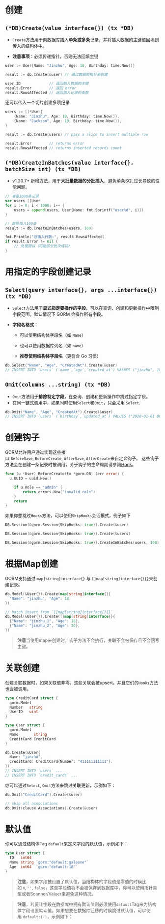 # 创建

##  `(*DB)Create(value interface{}) (tx *DB)`

- `Create`方法用于向数据库插入​**​单条或多条​**​记录，并将插入数据的主键值回填到传入的结构体中。

- **注意事项**：必须传递指针，否则无法回填主键

```go
user := User{Name: "Jinzhu", Age: 18, Birthday: time.Now()}

result := db.Create(&user) // 通过数据的指针来创建

user.ID             // 返回插入数据的主键
result.Error        // 返回 error
result.RowsAffected // 返回插入记录的条数
```

还可以传入一个切片创建多项纪录

```go
users := []*User{
    {Name: "Jinzhu", Age: 18, Birthday: time.Now()},
    {Name: "Jackson", Age: 19, Birthday: time.Now()},
}

result := db.Create(users) // pass a slice to insert multiple row

result.Error        // returns error
result.RowsAffected // returns inserted records count
```
## `(*DB)CreateInBatches(value interface{}, batchSize int) (tx *DB)`

-  v1.20.7+ 新增方法，用于​**​大批量数据的分批插入​**​，避免单条SQL过长导致的性能问题。

```go
// 准备1000条记录
var users []User
for i := 0; i < 1000; i++ {
    users = append(users, User{Name: fmt.Sprintf("user%d", i)})
}

// 每批插入100条
result := db.CreateInBatches(users, 100)

fmt.Println("总插入行数:", result.RowsAffected)
if result.Error != nil {
    // 处理错误（可能部分批次成功）
}
```
# 用指定的字段创建记录

## `Select(query interface{}, args ...interface{}) (tx *DB)`

- `Select`方法用于​**​显式指定要操作的字段​**​，可以在查询、创建和更新操作中限制字段范围。默认情况下 GORM 会操作所有字段。

- ​**​字段名格式​**​：

    - 可以使用结构体字段名（如 `Name`）
    
    - 也可以使用数据库列名（如 `name`）
    
    - ​**​推荐使用结构体字段名​**​（更符合 Go 习惯）

```go
db.Select("Name", "Age", "CreatedAt").Create(&user)  
// INSERT INTO `users` (`name`,`age`,`created_at`) VALUES ("jinzhu", 18, "2020-07-04 11:05:21.775")
```

## `Omit(columns ...string) (tx *DB)`

- `Omit`方法用于​**​排除特定字段​**​，在查询、创建和更新操作中跳过指定字段。
- 在同一链式调用中，如果同时使用`Select`和`Omit`，只会采用 `Select`.

```go
db.Omit("Name", "Age", "CreatedAt").Create(&user)  
// INSERT INTO `users` (`birthday`,`updated_at`) VALUES ("2020-01-01 00:00:00.000", "2020-07-04 11:05:21.775")
```
# 创建钩子

GORM允许用户通过实现这些接口 `BeforeSave`, `BeforeCreate`, `AfterSave`, `AfterCreate`来自定义钩子。 这些钩子方法会在创建一条记录时被调用，关于钩子的生命周期请参阅[Hook](Hook.md)。

```go
func (u *User) BeforeCreate(tx *gorm.DB) (err error) {
  u.UUID = uuid.New()

    if u.Role == "admin" {
        return errors.New("invalid role")
    }
    return
}
```

如果你想跳过`Hooks`方法，可以使用`SkipHooks`会话模式，例子如下

```go
DB.Session(&gorm.Session{SkipHooks: true}).Create(&user)

DB.Session(&gorm.Session{SkipHooks: true}).Create(&users)

DB.Session(&gorm.Session{SkipHooks: true}).CreateInBatches(users, 100)

```
# 根据Map创建

GORM支持通过 `map[string]interface{}` 与 `[]map[string]interface{}{}`来创建记录。

```go
db.Model(&User{}).Create(map[string]interface{}{
  "Name": "jinzhu", "Age": 18,
})

// batch insert from `[]map[string]interface{}{}`
db.Model(&User{}).Create([]map[string]interface{}{
  {"Name": "jinzhu_1", "Age": 18},
  {"Name": "jinzhu_2", "Age": 20},
})
```

> **注意**当使用map来创建时，钩子方法不会执行，关联不会被保存且不会回写主键。
# 关联创建

创建关联数据时，如果关联值非零，这些关联会被upsert，并且它们的`Hooks`方法也会被调用。

```go
type CreditCard struct {
  gorm.Model
  Number   string
  UserID   uint
}

type User struct {
  gorm.Model
  Name       string
  CreditCard CreditCard
}

db.Create(&User{
  Name: "jinzhu",
  CreditCard: CreditCard{Number: "411111111111"},
})
// INSERT INTO `users` ...
// INSERT INTO `credit_cards` ...
```

你可以通过`Select`, `Omit`方法来跳过关联更新，示例如下：

```go
db.Omit("CreditCard").Create(&user)

// skip all associations
db.Omit(clause.Associations).Create(&user)

```
# 默认值

你可以通过结构体Tag `default`来定义字段的默认值，示例如下：

```go
type User struct {
  ID   int64
  Name string `gorm:"default:galeone"`
  Age  int64  `gorm:"default:18"`
}
```

> **注意**，如果字段被设置了默认值，当结构体的字段值是零值的时候比如 `0`, `''`, `false`，这些字段值将不会被保存到数据库中，你可以使用指针类型或者Scanner/Valuer来避免这种情况。


>**注意**，若要让字段在数据库中拥有默认值则必须使用`default`Tag来为结构体字段设置默认值。如果想要在数据库迁移的时候跳过默认值，可以使用 `default:(-)`，示例如下：